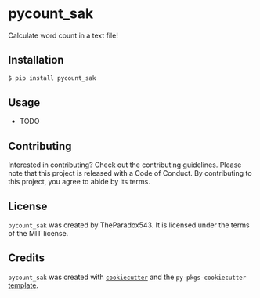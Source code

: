 # pycount_sak

Calculate word count in a text file!

## Installation

```bash
$ pip install pycount_sak
```

## Usage

- TODO

## Contributing

Interested in contributing? Check out the contributing guidelines. Please note that this project is released with a Code of Conduct. By contributing to this project, you agree to abide by its terms.

## License

`pycount_sak` was created by TheParadox543. It is licensed under the terms of the MIT license.

## Credits

`pycount_sak` was created with [`cookiecutter`](https://cookiecutter.readthedocs.io/en/latest/) and the `py-pkgs-cookiecutter` [template](https://github.com/py-pkgs/py-pkgs-cookiecutter).
